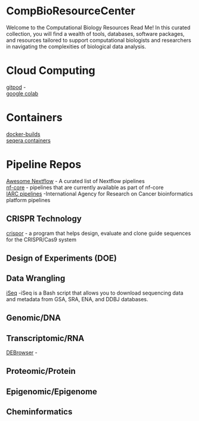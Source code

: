 # CompBioResourceCenter

Welcome to the Computational Biology Resources Read Me! In this curated collection, you will find a wealth of tools, databases, software packages, and resources tailored to support computational biologists and researchers in navigating the complexities of biological data analysis. 




# Cloud Computing
[gitpod](https://www.gitpod.io) - \
[google colab](https://colab.research.google.com) 

# Containers
[docker-builds](https://github.com/StaPH-B/docker-builds) \
[seqera containers](https://seqera.io/containers/)
# Pipeline Repos
[Awesome Nextflow](https://github.com/nextflow-io/awesome-nextflow) - A curated list of Nextflow pipelines \
[nf-core](https://nf-co.re/pipelines) - pipelines that are currently available as part of nf-core \
[IARC pipelines](https://github.com/IARCbioinfo/IARC-nf) -International Agency for Research on Cancer bioinformatics platform pipelines

## CRISPR Technology 
[crispor](http://crispor.gi.ucsc.edu) - a program that helps design, evaluate and clone guide sequences for the CRISPR/Cas9 system

## Design of Experiments (DOE)

## Data Wrangling
[iSeq](https://github.com/BioOmics/iSeq?tab=readme-ov-file) -iSeq is a Bash script that allows you to download sequencing data and metadata from GSA, SRA, ENA, and DDBJ databases.
## Genomic/DNA 

## Transcriptomic/RNA
[DEBrowser](https://www.bioconductor.org/packages/release/bioc/vignettes/debrowser/inst/doc/DEBrowser.html) -

## Proteomic/Protein

## Epigenomic/Epigenome

## Cheminformatics
